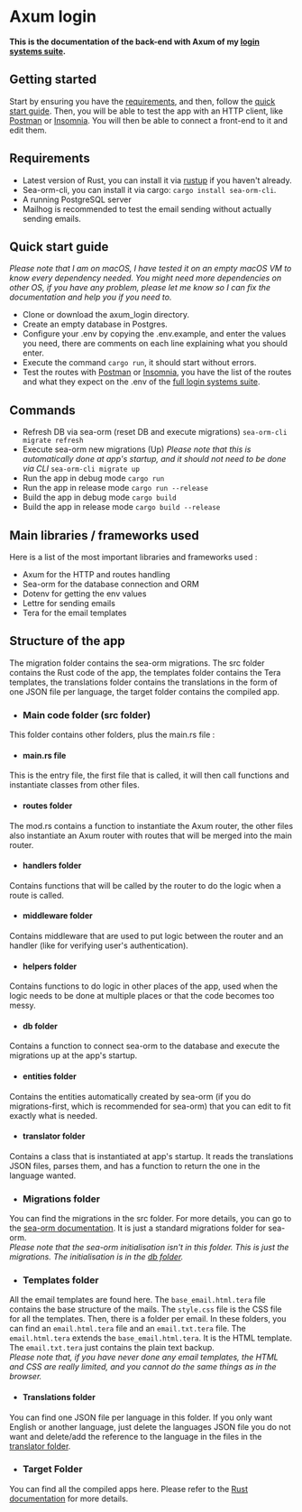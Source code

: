 # Axum login
**This is the documentation of the back-end with Axum of my [login systems suite](https://github.com/JeremieCrinon/login).**

## Getting started
Start by ensuring you have the [requirements](#requirements), and then, follow the [quick start guide](#quick-start-guide). Then, you will be able to test the app with an HTTP client, like [Postman](https://www.postman.com) or [Insomnia](https://insomnia.rest). You will then be able to connect a front-end to it and edit them.

## Requirements
- Latest version of Rust, you can install it via [rustup](https://rustup.rs) if you haven't already.
- Sea-orm-cli, you can install it via cargo: `cargo install sea-orm-cli`.
- A running PostgreSQL server
- Mailhog is recommended to test the email sending without actually sending emails.

## Quick start guide
*Please note that I am on macOS, I have tested it on an empty macOS VM to know every dependency needed. You might need more dependencies on other OS, if you have any problem, please let me know so I can fix the documentation and help you if you need to.*
- Clone or download the axum_login directory.
- Create an empty database in Postgres.
- Configure your .env by copying the .env.example, and enter the values you need, there are comments on each line explaining what you should enter.
- Execute the command `cargo run`, it should start without errors.
- Test the routes with [Postman](https://www.postman.com) or [Insomnia](https://insomnia.rest), you have the list of the routes and what they expect on the .env of the [full login systems suite](https://github.com/JeremieCrinon/login).

## Commands
- Refresh DB via sea-orm (reset DB and execute migrations)
`sea-orm-cli migrate refresh`
- Execute sea-orm new migrations (Up)
*Please note that this is automatically done at app's startup, and it should not need to be done via CLI*
`sea-orm-cli migrate up`
- Run the app in debug mode
`cargo run`
- Run the app in release mode
`cargo run --release`
- Build the app in debug mode
`cargo build`
- Build the app in release mode
`cargo build --release`


## Main libraries / frameworks used
Here is a list of the most important libraries and frameworks used :
- Axum for the HTTP and routes handling
- Sea-orm for the database connection and ORM
- Dotenv for getting the env values
- Lettre for sending emails
- Tera for the email templates

## Structure of the app
The migration folder contains the sea-orm migrations. The src folder contains the Rust code of the app, the templates folder contains the Tera templates, the translations folder contains the translations in the form of one JSON file per language, the target folder contains the compiled app.

- ### Main code folder (src folder)
This folder contains other folders, plus the main.rs file :
- #### main.rs file
This is the entry file, the first file that is called, it will then call functions and instantiate classes from other files.
- #### routes folder
The mod.rs contains a function to instantiate the Axum router, the other files also instantiate an Axum router with routes that will be merged into the main router.
- #### handlers folder
Contains functions that will be called by the router to do the logic when a route is called.
- #### middleware folder
Contains middleware that are used to put logic between the router and an handler (like for verifying user's authentication).
- #### helpers folder
Contains functions to do logic in other places of the app, used when the logic needs to be done at multiple places or that the code becomes too messy.
- #### db folder
Contains a function to connect sea-orm to the database and execute the migrations up at the app's startup.
- #### entities folder
Contains the entities automatically created by sea-orm (if you do migrations-first, which is recommended for sea-orm) that you can edit to fit exactly what is needed.
- #### translator folder
Contains a class that is instantiated at app's startup. It reads the translations JSON files, parses them, and has a function to return the one in the language wanted.

- ### Migrations folder
You can find the migrations in the src folder. For more details, you can go to the [sea-orm documentation](https://www.sea-ql.org/SeaORM/docs/index). It is just a standard migrations folder for sea-orm.   
*Please note that the sea-orm initialisation isn't in this folder. This is just the migrations. The initialisation is in the [db folder](#db-folder).*

- ### Templates folder
All the email templates are found here. The `base_email.html.tera` file contains the base structure of the mails. The `style.css` file is the CSS file for all the templates. Then, there is a folder per email. In these folders, you can find an `email.html.tera` file and an `email.txt.tera` file. The `email.html.tera` extends the `base_email.html.tera`. It is the HTML template. The `email.txt.tera` just contains the plain text backup.   
*Please note that, if you have never done any email templates, the HTML and CSS are really limited, and you cannot do the same things as in the browser.*

- #### Translations folder
You can find one JSON file per language in this folder. If you only want English or another language, just delete the languages JSON file you do not want and delete/add the reference to the language in the files in the [translator folder](#translator-folder).

- ### Target Folder
You can find all the compiled apps here. Please refer to the [Rust documentation](https://doc.rust-lang.org/book) for more details.
